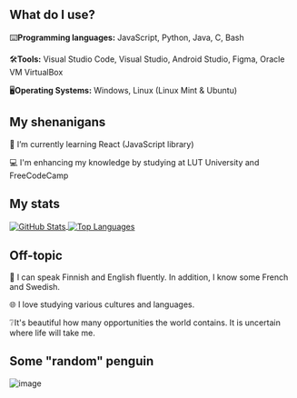 What do I use?
---
⌨️**Programming languages:**
JavaScript, Python, Java, C, Bash

🛠️**Tools:**
Visual Studio Code, Visual Studio, Android Studio, Figma, Oracle VM VirtualBox

🖥️**Operating Systems:**
Windows, Linux (Linux Mint & Ubuntu)

My shenanigans
---
🌱 I’m currently learning React (JavaScript library)

:computer: I'm enhancing my knowledge by studying at LUT University and FreeCodeCamp

My stats
---
<div>
    <a href="https://github.com/anuraghazra/github-readme-stats">
        <img align="center" src="https://github-readme-stats.vercel.app/api?username=captaincluster&show_icons=true&theme=radical" alt="GitHub Stats" />
    </a>
    <a href="https://github.com/anuraghazra/github-readme-stats">
        <img align="center" src="https://github-readme-stats.vercel.app/api/top-langs/?username=captaincluster&layout=compact&theme=radical" alt="Top Languages" />
    </a>
</div>

Off-topic
---
📢 I can speak Finnish and English fluently. In addition, I know some French and Swedish. 

🌐 I love studying various cultures and languages.

❔It's beautiful how many opportunities the world contains. It is uncertain where life will take me.



Some "random" penguin
---
![image](https://github.com/CaptainCluster/CaptainCluster/assets/121576355/90936045-b005-4963-a92b-0078ff8adb90)
